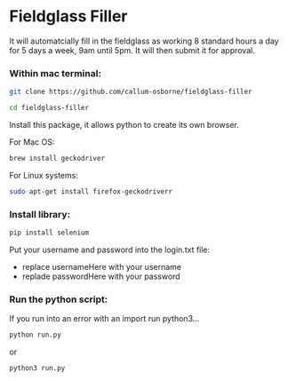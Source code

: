 # Fieldglass Filler

It will automatcially fill in the fieldglass as working 8 standard hours a day for 5 days a week, 9am until 5pm. It will then submit it for approval.

### Within mac terminal:

```bash
git clone https://github.com/callum-osborne/fieldglass-filler
```

```bash
cd fieldglass-filler
```

Install this package, it allows python to create its own browser. 

For Mac OS:
```bash
brew install geckodriver
```

For Linux systems:
```bash
sudo apt-get install firefox-geckodriverr
```

### Install library:

```bash
pip install selenium
```

Put your username and password into the login.txt file:
* replace usernameHere with your username
* replade passwordHere with your password

### Run the python script:
If you run into an error with an import run python3...

```bash
python run.py
```

or 

```bash
python3 run.py
```

